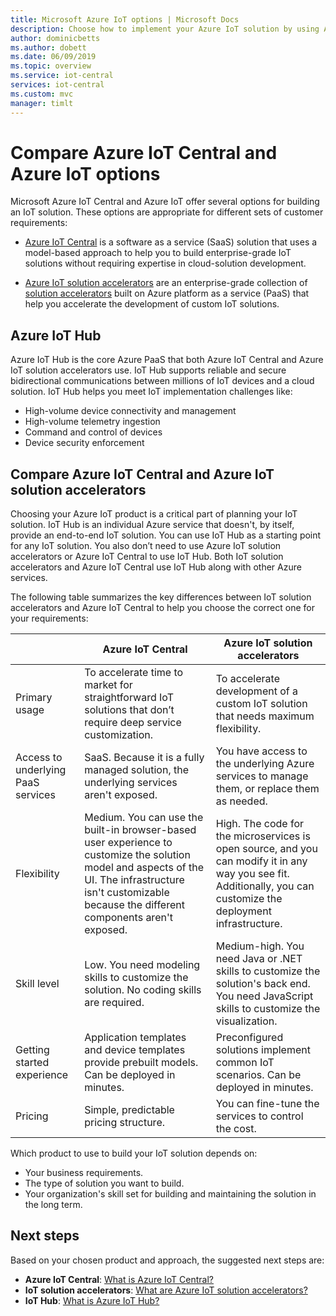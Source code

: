```yaml
---
title: Microsoft Azure IoT options | Microsoft Docs
description: Choose how to implement your Azure IoT solution by using Azure IoT Central, IoT solution accelerators, or IoT Hub.
author: dominicbetts
ms.author: dobett
ms.date: 06/09/2019
ms.topic: overview
ms.service: iot-central
services: iot-central
ms.custom: mvc
manager: timlt
---
```


# Compare Azure IoT Central and Azure IoT options

Microsoft Azure IoT Central and Azure IoT offer several options for building an IoT solution. These options are appropriate for different sets of customer requirements:

* [Azure IoT Central](overview-iot-central.md) is a software as a service (SaaS) solution that uses a model-based approach to help you to build enterprise-grade IoT solutions without requiring expertise in cloud-solution development.

* [Azure IoT solution accelerators](https://docs.microsoft.com/azure/iot-accelerators/) are an enterprise-grade collection of [solution accelerators](../../iot-accelerators/iot-accelerators-what-are-solution-accelerators.md) built on Azure platform as a service (PaaS) that help you accelerate the development of custom IoT solutions.

## Azure IoT Hub

Azure IoT Hub is the core Azure PaaS that both Azure IoT Central and Azure IoT solution accelerators use. IoT Hub supports reliable and secure bidirectional communications between millions of IoT devices and a cloud solution. IoT Hub helps you meet IoT implementation challenges like:

* High-volume device connectivity and management
* High-volume telemetry ingestion
* Command and control of devices
* Device security enforcement

## Compare Azure IoT Central and Azure IoT solution accelerators

Choosing your Azure IoT product is a critical part of planning your IoT solution. IoT Hub is an individual Azure service that doesn't, by itself, provide an end-to-end IoT solution. You can use IoT Hub as a starting point for any IoT solution. You also don’t need to use Azure IoT solution accelerators or Azure IoT Central to use IoT Hub. Both IoT solution accelerators and Azure IoT Central use IoT Hub along with other Azure services.

The following table summarizes the key differences between IoT solution accelerators and Azure IoT Central to help you choose the correct one for your requirements:

|     | Azure IoT Central | Azure IoT solution accelerators |
| --- | ----------- | --------- |
| Primary usage                      | To accelerate time to market for straightforward IoT solutions that don’t require deep service customization.                                                    | To accelerate development of a custom IoT solution that needs maximum flexibility.                                                                                                                             |
| Access to underlying PaaS services | SaaS. Because it is a fully managed solution, the underlying services aren't exposed.                                                                                            | You have access to the underlying Azure services to manage them, or replace them as needed.                                                                                                                    |
| Flexibility                        | Medium. You can use the built-in browser-based user experience to customize the solution model and aspects of the UI. The infrastructure isn't customizable because the different components aren't exposed. | High. The code for the microservices is open source, and you can modify it in any way you see fit. Additionally, you can customize the deployment infrastructure.                                               |
| Skill level                        | Low. You need modeling skills to customize the solution. No coding skills are required.                                                                          | Medium-high. You need Java or .NET skills to customize the solution's back end. You need JavaScript skills to customize the visualization.                                                                       |
| Getting started experience             | Application templates and device templates provide prebuilt models. Can be deployed in minutes.                                                                                                  | Preconfigured solutions implement common IoT scenarios. Can be deployed in minutes.                                                                                                                            |
| Pricing                            | Simple, predictable pricing structure.                                                                                                                           | You can fine-tune the services to control the cost.                                                                                                                                                            |

Which product to use to build your IoT solution depends on:

* Your business requirements.
* The type of solution you want to build.
* Your organization's skill set for building and maintaining the solution in the long term.

## Next steps

Based on your chosen product and approach, the suggested next steps are:

* **Azure IoT Central**: [What is Azure IoT Central?](overview-iot-central.md)
* **IoT solution accelerators**: [What are Azure IoT solution accelerators?](../../iot-accelerators/iot-accelerators-what-are-solution-accelerators.md)
* **IoT Hub**: [What is Azure IoT Hub?](https://docs.microsoft.com/azure/iot-hub/iot-hub-what-is-iot-hub)